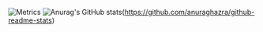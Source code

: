 ![Metrics](https://metrics.lecoq.io/klopiop?template=terminal&base=header%2C%20activity%2C%20community%2C%20repositories%2C%20metadata&base.indepth=false&base.hireable=false&base.skip=false&config.timezone=Asia%2FShanghai)
![Anurag's GitHub stats](https://github-readme-stats.vercel.app/api?username=klopiop&show_icons=true&theme=radical)(https://github.com/anuraghazra/github-readme-stats)
